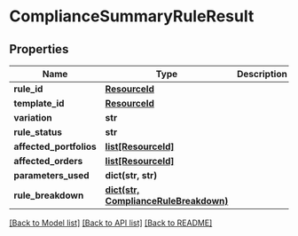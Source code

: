 # ComplianceSummaryRuleResult


## Properties
Name | Type | Description | Notes
------------ | ------------- | ------------- | -------------
**rule_id** | [**ResourceId**](ResourceId.md) |  | 
**template_id** | [**ResourceId**](ResourceId.md) |  | 
**variation** | **str** |  | 
**rule_status** | **str** |  | 
**affected_portfolios** | [**list[ResourceId]**](ResourceId.md) |  | 
**affected_orders** | [**list[ResourceId]**](ResourceId.md) |  | 
**parameters_used** | **dict(str, str)** |  | 
**rule_breakdown** | [**dict(str, ComplianceRuleBreakdown)**](ComplianceRuleBreakdown.md) |  | 

[[Back to Model list]](../README.md#documentation-for-models) [[Back to API list]](../README.md#documentation-for-api-endpoints) [[Back to README]](../README.md)


